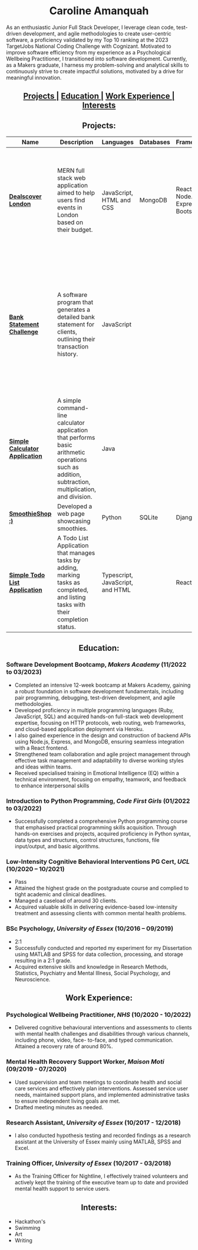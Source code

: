<h1 align="center"> Caroline Amanquah </h1>

As an enthusiastic Junior Full Stack Developer, I leverage clean code, test-driven development, and agile methodologies to create user-centric software, a proficiency validated by my Top 10 ranking at the 2023 TargetJobs National Coding Challenge with Cognizant. Motivated to improve software efficiency from my experience as a Psychological Wellbeing Practitioner,  I transitioned into software development. Currently, as a Makers graduate, I harness my problem-solving and analytical skills to continuously strive to create impactful solutions, motivated by a drive for meaningful innovation.

<h2 align="center">
  <a href="#projects">Projects |</a> 
  <a href="#education">Education |</a> 
  <a href="#work-experience">Work Experience |</a>
  <a href="#interests">Interests</a>
</h2>



<a name="projects"></a>
<h2 align="center"> Projects: </h2>

| Name | Description | Languages | Databases | Frameworks | Techniques |
| ---- | ----------- | --------- | --------- | ---------- | ---------- |
| [**Dealscover London**](https://github.com/Caroline-Amanquah/dealscover-london) | MERN full stack web application aimed to help users find events in London based on their budget. | JavaScript, HTML and CSS | MongoDB | React, Node.js, Express and Bootstrap | Test-Driven Development (Jest and Cypress), Agile methodologies, Version Control (Git), UI/UX Design and Prototyping (Figma), Pair Programming and Code Review |
| [**Bank Statement Challenge**](https://github.com/Caroline-Amanquah/Bank_Statement_Challenge) | A software program that generates a detailed bank statement for clients, outlining their transaction history. | JavaScript | | | Object-Oriented Programming (including Single Responsibility Principle, Open/Closed Principle, Liskov Substitution Principle, Interface Segregation Principle, and Dependency Inversion Principle) and Git |
| [**Simple Calculator Application**](https://github.com/Caroline-Amanquah/simple-calculator-app) | A simple command-line calculator application that performs basic arithmetic operations such as addition, subtraction, multiplication, and division. | Java | | | Object-Oriented Programming |
| [**SmoothieShop :)**](https://github.com/Caroline-Amanquah/Django-Webpage) | Developed a web page showcasing smoothies. | Python | SQLite | Django | Git |
|  [**Simple Todo List Application**](https://github.com/Caroline-Amanquah/simple-todo-list-application/tree/main) | A Todo List Application that manages tasks by adding, marking tasks as completed, and listing tasks with their completion status. | Typescript, JavaScript, and HTML | | React | Git |


<a name="education"></a>
<h2 align="center"> Education: </h2>

### Software Development Bootcamp, *Makers Academy* (11/2022 to 03/2023)
- Completed an intensive 12-week bootcamp at Makers Academy, gaining a robust foundation in software development fundamentals, including pair programming, debugging, test-driven development, and agile methodologies.
- Developed proficiency in multiple programming languages (Ruby, JavaScript, SQL) and acquired hands-on full-stack web development expertise, focusing on HTTP protocols, web routing, web frameworks, and cloud-based application deployment via Heroku. 
- I also gained experience in the design and construction of backend APIs using Node.js, Express, and MongoDB, ensuring seamless integration with a React frontend. 
- Strengthened team collaboration and agile project management through effective task management and adaptability to diverse working styles and ideas within teams.
- Received specialised training in Emotional Intelligence (EQ) within a technical environment, focusing on empathy, teamwork, and feedback to enhance interpersonal skills

### Introduction to Python Programming, *Code First Girls* (01/2022 to 03/2022)
- Successfully completed a comprehensive Python programming course that emphasised practical programming skills acquisition. Through hands-on exercises and projects, acquired proficiency in Python syntax, data types and structures, control structures, functions, file input/output, and basic algorithms.

### Low-Intensity Cognitive Behavioral Interventions PG Cert, *UCL* (10/2020 – 10/2021)
- Pass
- Attained the highest grade on the postgraduate course and complied to tight academic and clinical deadlines.  
- Managed a caseload of around 30 clients. 
- Acquired valuable skills in delivering evidence-based low-intensity treatment and assessing clients with common mental health problems.

### BSc Psychology, *University of Essex* (10/2016 – 09/2019)
- 2:1
- Successfully conducted and reported my experiment for my Dissertation using MATLAB and SPSS for data collection, processing, and storage resulting in a 2:1 grade. 
- Acquired extensive skills and knowledge in Research Methods, Statistics, Psychiatry and Mental Illness, Social Psychology, and Neuroscience.

<a name="work-experience"></a>
<h2 align="center"> Work Experience: </h2>

### Psychological Wellbeing Practitioner, *NHS* (10/2020 - 10/2022) 
- Delivered cognitive behavioural interventions and assessments to clients with mental health challenges and disabilities through various channels, including phone, video, face- to-face, and typed communication. Attained a recovery rate of around 80%.

### Mental Health Recovery Support Worker, *Maison Moti* (09/2019 - 07/2020)
- Used supervision and team meetings to coordinate health and social care services and effectively plan interventions. Assessed service user needs, maintained support plans, and implemented administrative tasks to ensure independent living goals are met. 
- Drafted meeting minutes as needed.

### Research Assistant, *University of Essex* (10/2017 - 12/2018)
- I also conducted hypothesis testing and recorded findings as a research assistant at the University of Essex mainly using MATLAB, SPSS and Excel.
 
### Training Officer, *University of Essex* (10/2017 - 03/2018)
- As the Training Officer for Nightline, I effectively trained volunteers and actively kept the training of the executive team up to date and provided mental health support to service users. 

<a name="interests"></a>
<h2 align="center"> Interests: </h2>

- Hackathon's
- Swimming
- Art
- Writing


